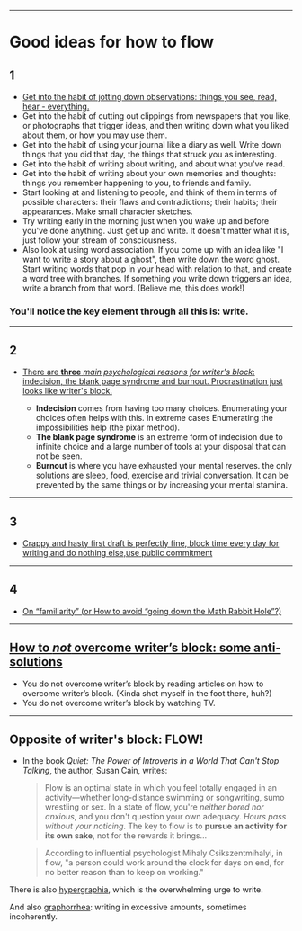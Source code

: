 ___

# Good ideas for how to flow

## 1

- [Get into the habit of jotting down observations: things you see, read, hear - everything.](http://writers.stackexchange.com/questions/2100/help-ive-got-writers-block)
- Get into the habit of cutting out clippings from newspapers that you like, or photographs that trigger ideas, and then writing down what you liked about them, or how you may use them.
- Get into the habit of using your journal like a diary as well. Write down things that you did that day, the things that struck you as interesting.
- Get into the habit of writing about writing, and about what you've read.
- Get into the habit of writing about your own memories and thoughts: things you remember happening to you, to friends and family.
- Start looking at and listening to people, and think of them in terms of possible characters: their flaws and contradictions; their habits; their appearances. Make small character sketches.
- Try writing early in the morning just when you wake up and before you've done anything. Just get up and write. It doesn't matter what it is, just follow your stream of consciousness.
- Also look at using word association. If you come up with an idea like "I want to write a story about a ghost", then write down the word ghost. Start writing words that pop in your head with relation to that, and create a word tree with branches. If something you write down triggers an idea, write a branch from that word. (Believe me, this does work!)

### You'll notice the key element through all this is: write.

___

## 2

- [There are **three** _main psychological reasons for writer's block_: indecision, the blank page syndrome and burnout. Procrastination just looks like writer's block.](http://writers.stackexchange.com/questions/17128/what-are-the-reasons-behind-writers-block)

	- **Indecision** comes from having too many choices. Enumerating your choices often helps with this. In extreme cases Enumerating the impossibilities help (the pixar method).
	- **The blank page syndrome** is an extreme form of indecision due to infinite choice and a large number of tools at your disposal that can not be seen.
	- **Burnout** is where you have exhausted your mental reserves. the only solutions are sleep, food, exercise and trivial conversation. It can be prevented by the same things or by increasing your mental stamina.

___

## 3

- [Crappy and hasty first draft is perfectly fine, block time every day for writing and do nothing else,use public commitment](http://academia.stackexchange.com/questions/7656/resources-on-how-to-overcome-writers-block-especially-for-non-native-english-s)

___

## 4

- [On “familiarity” (or How to avoid “going down the Math Rabbit Hole”?)](http://math.stackexchange.com/questions/617625/on-familiarity-or-how-to-avoid-going-down-the-math-rabbit-hole)

___

## [How to _not_ overcome writer’s block: some anti-solutions](http://goinswriter.com/how-to-overcome-writers-block/)

- You do not overcome writer’s block by reading articles on how to overcome writer’s block. (Kinda shot myself in the foot there, huh?)
- You do not overcome writer’s block by watching TV.

___

## Opposite of writer's block: FLOW!

- In the book _Quiet: The Power of Introverts in a World That Can't Stop Talking_, the author, Susan Cain, writes:
	
	> Flow is an optimal state in which you feel totally engaged in an activity—whether long-distance swimming or songwriting, sumo wrestling or sex. In a state of flow, you're _neither bored nor anxious_, and you don't question your own adequacy. _Hours pass without your noticing_. The key to flow is to **pursue an activity for its own sake**, not for the rewards it brings...

	> According to influential psychologist Mihaly Csikszentmihalyi, in flow, "a person could work around the clock for days on end, for no better reason than to keep on working."

There is also [hypergraphia](https://en.wikipedia.org/wiki/Hypergraphia), which is the overwhelming urge to write.

And also [graphorrhea](http://www.thefreedictionary.com/graphorrhea): writing in excessive amounts, sometimes incoherently.
